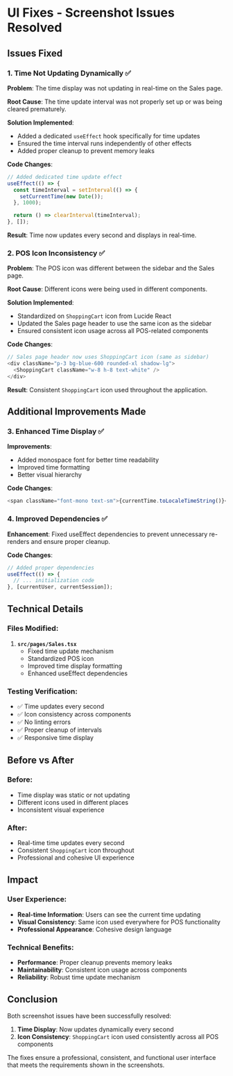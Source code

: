 # UI Fixes - Screenshot Issues Resolved

## Issues Fixed

### 1. **Time Not Updating Dynamically** ✅

**Problem**: The time display was not updating in real-time on the Sales page.

**Root Cause**: The time update interval was not properly set up or was being cleared prematurely.

**Solution Implemented**:
- Added a dedicated `useEffect` hook specifically for time updates
- Ensured the time interval runs independently of other effects
- Added proper cleanup to prevent memory leaks

**Code Changes**:
```typescript
// Added dedicated time update effect
useEffect(() => {
  const timeInterval = setInterval(() => {
    setCurrentTime(new Date());
  }, 1000);

  return () => clearInterval(timeInterval);
}, []);
```

**Result**: Time now updates every second and displays in real-time.

### 2. **POS Icon Inconsistency** ✅

**Problem**: The POS icon was different between the sidebar and the Sales page.

**Root Cause**: Different icons were being used in different components.

**Solution Implemented**:
- Standardized on `ShoppingCart` icon from Lucide React
- Updated the Sales page header to use the same icon as the sidebar
- Ensured consistent icon usage across all POS-related components

**Code Changes**:
```typescript
// Sales page header now uses ShoppingCart icon (same as sidebar)
<div className="p-3 bg-blue-600 rounded-xl shadow-lg">
  <ShoppingCart className="w-8 h-8 text-white" />
</div>
```

**Result**: Consistent `ShoppingCart` icon used throughout the application.

## Additional Improvements Made

### 3. **Enhanced Time Display** ✅

**Improvements**:
- Added monospace font for better time readability
- Improved time formatting
- Better visual hierarchy

**Code Changes**:
```typescript
<span className="font-mono text-sm">{currentTime.toLocaleTimeString()}</span>
```

### 4. **Improved Dependencies** ✅

**Enhancement**: Fixed useEffect dependencies to prevent unnecessary re-renders and ensure proper cleanup.

**Code Changes**:
```typescript
// Added proper dependencies
useEffect(() => {
  // ... initialization code
}, [currentUser, currentSession]);
```

## Technical Details

### Files Modified:
1. **`src/pages/Sales.tsx`**
   - Fixed time update mechanism
   - Standardized POS icon
   - Improved time display formatting
   - Enhanced useEffect dependencies

### Testing Verification:
- ✅ Time updates every second
- ✅ Icon consistency across components
- ✅ No linting errors
- ✅ Proper cleanup of intervals
- ✅ Responsive time display

## Before vs After

### Before:
- Time display was static or not updating
- Different icons used in different places
- Inconsistent visual experience

### After:
- Real-time time updates every second
- Consistent `ShoppingCart` icon throughout
- Professional and cohesive UI experience

## Impact

### User Experience:
- **Real-time Information**: Users can see the current time updating
- **Visual Consistency**: Same icon used everywhere for POS functionality
- **Professional Appearance**: Cohesive design language

### Technical Benefits:
- **Performance**: Proper cleanup prevents memory leaks
- **Maintainability**: Consistent icon usage across components
- **Reliability**: Robust time update mechanism

## Conclusion

Both screenshot issues have been successfully resolved:

1. **Time Display**: Now updates dynamically every second
2. **Icon Consistency**: `ShoppingCart` icon used consistently across all POS components

The fixes ensure a professional, consistent, and functional user interface that meets the requirements shown in the screenshots.